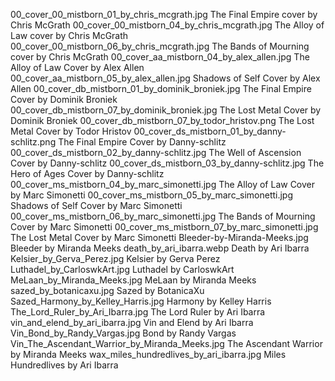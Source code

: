 00_cover_00_mistborn_01_by_chris_mcgrath.jpg The Final Empire cover by Chris McGrath
00_cover_00_mistborn_04_by_chris_mcgrath.jpg The Alloy of Law cover by Chris McGrath
00_cover_00_mistborn_06_by_chris_mcgrath.jpg The Bands of Mourning cover by Chris McGrath
00_cover_aa_mistborn_04_by_alex_allen.jpg The Alloy of Law Cover by Alex Allen
00_cover_aa_mistborn_05_by_alex_allen.jpg Shadows of Self Cover by Alex Allen
00_cover_db_mistborn_01_by_dominik_broniek.jpg The Final Empire Cover by Dominik Broniek
00_cover_db_mistborn_07_by_dominik_broniek.jpg The Lost Metal Cover by Dominik Broniek
00_cover_db_mistborn_07_by_todor_hristov.png The Lost Metal Cover by Todor Hristov
00_cover_ds_mistborn_01_by_danny-schlitz.png The Final Empire Cover by Danny-schlitz
00_cover_ds_mistborn_02_by_danny-schlitz.jpg The Well of Ascension Cover by Danny-schlitz
00_cover_ds_mistborn_03_by_danny-schlitz.jpg The Hero of Ages Cover by Danny-schlitz
00_cover_ms_mistborn_04_by_marc_simonetti.jpg The Alloy of Law Cover by Marc Simonetti
00_cover_ms_mistborn_05_by_marc_simonetti.jpg Shadows of Self Cover by Marc Simonetti
00_cover_ms_mistborn_06_by_marc_simonetti.jpg The Bands of Mourning Cover by Marc Simonetti
00_cover_ms_mistborn_07_by_marc_simonetti.jpg The Lost Metal Cover by Marc Simonetti
Bleeder-by-Miranda-Meeks.jpg Bleeder by Miranda Meeks
death_by_ari_ibarra.webp Death by Ari Ibarra
Kelsier_by_Gerva_Perez.jpg Kelsier by Gerva Perez
Luthadel_by_CarloswkArt.jpg Luthadel by CarloswkArt
MeLaan_by_Miranda_Meeks.jpg MeLaan by Miranda Meeks
sazed_by_botanicaxu.jpg Sazed by BotanicaXu
Sazed_Harmony_by_Kelley_Harris.jpg Harmony by Kelley Harris
The_Lord_Ruler_by_Ari_Ibarra.jpg The Lord Ruler by Ari Ibarra
vin_and_elend_by_ari_ibarra.jpg Vin and Elend by Ari Ibarra
Vin_Bond_by_Randy_Vargas.jpg Bond by Randy Vargas
Vin_The_Ascendant_Warrior_by_Miranda_Meeks.jpg The Ascendant Warrior by Miranda Meeks
wax_miles_hundredlives_by_ari_ibarra.jpg Miles Hundredlives by Ari Ibarra
